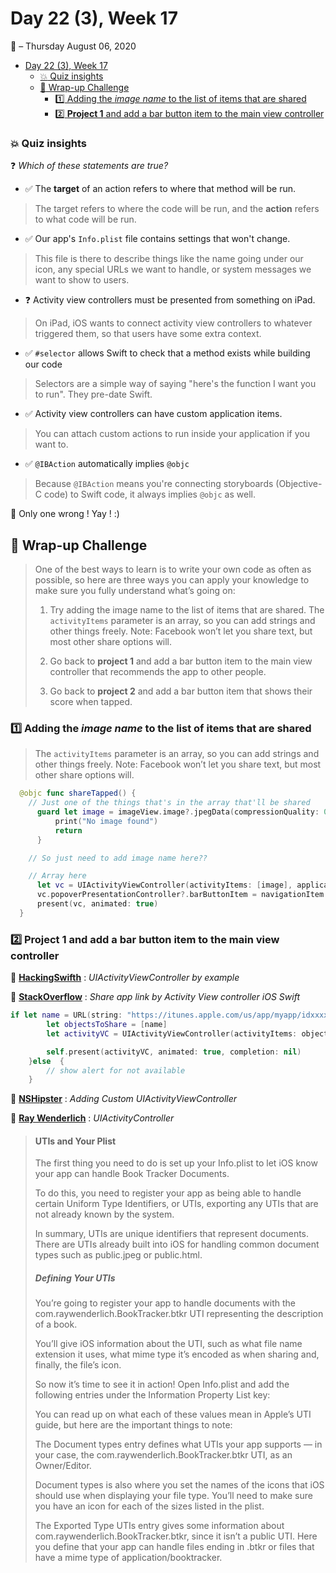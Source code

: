 # Day 22 (3), Week 17 
:calendar: – Thursday August 06, 2020

- [Day 22 (3), Week 17](#day-22-3-week-17)
    - [:boom: Quiz insights](#boom-quiz-insights)
  - [:gift: Wrap-up Challenge](#gift-wrap-up-challenge)
    - [:one: Adding the _image name_ to the list of items that are shared](#one-adding-the-image-name-to-the-list-of-items-that-are-shared)
    - [:two: **Project 1** and add a bar button item to the main view controller](#two-project-1-and-add-a-bar-button-item-to-the-main-view-controller)
### :boom: Quiz insights

:question: *Which of these statements are true?*

* :white_check_mark: The **target** of an action refers to where that method will be run.
>The target refers to where the code will be run, and the **action** refers to what code will be run.
* :white_check_mark: Our app's `Info.plist` file contains settings that won't change.
> This file is there to describe things like the name going under our icon, any special URLs we want to handle, or system messages we want to show to users.
* :question: Activity view controllers must be presented from something on iPad.
>On iPad, iOS wants to connect activity view controllers to whatever triggered them, so that users have some extra context.
* :white_check_mark: `#selector` allows Swift to check that a method exists while building our code
>Selectors are a simple way of saying "here's the function I want you to run". They pre-date Swift.
* :white_check_mark: Activity view controllers can have custom application items.
>You can attach custom actions to run inside your application if you want to.
* :white_check_mark: `@IBAction` automatically implies `@objc`
>Because `@IBAction` means you're connecting storyboards (Objective-C code) to Swift code, it always implies `@objc` as well.

:tada: Only one wrong ! Yay ! :)

## :gift: Wrap-up Challenge

>One of the best ways to learn is to write your own code as often as possible, so here are three ways you can apply your knowledge to make sure you fully understand what’s going on:
>
> 1) Try adding the image name to the list of items that are shared. The `activityItems` parameter is an array, so you can add strings and other things freely. Note: Facebook won’t let you share text, but most other share options will.
>
> 2) Go back to **project 1** and add a bar button item to the main view controller that recommends the app to other people.
>
> 3) Go back to **project 2** and add a bar button item that shows their score when tapped.

### :one: Adding the _image name_ to the list of items that are shared

>The `activityItems` parameter is an array, so you can add strings and other things freely. Note: Facebook won’t let you share text, but most other share options will.

```swift
  @objc func shareTapped() {
    // Just one of the things that's in the array that'll be shared
      guard let image = imageView.image?.jpegData(compressionQuality: 0.8) else {
          print("No image found")
          return
      }

    // So just need to add image name here??

    // Array here
      let vc = UIActivityViewController(activityItems: [image], applicationActivities: [])
      vc.popoverPresentationController?.barButtonItem = navigationItem.rightBarButtonItem
      present(vc, animated: true)
  }
```

### :two: **Project 1** and add a bar button item to the main view controller

:pushpin: [**HackingSwifth**](https://www.hackingwithswift.com/articles/118/uiactivityviewcontroller-by-example) : *UIActivityViewController by example*

:pushpin: [**StackOverflow**](https://stackoverflow.com/questions/35861962/share-app-link-to-by-activityviewcontroller-ios-swift) : *Share app link by Activity View controller iOS Swift*

```swift
if let name = URL(string: "https://itunes.apple.com/us/app/myapp/idxxxxxxxx?ls=1&mt=8"), !name.absoluteString.isEmpty {
        let objectsToShare = [name]
        let activityVC = UIActivityViewController(activityItems: objectsToShare, applicationActivities: nil)

        self.present(activityVC, animated: true, completion: nil)
    }else  {
        // show alert for not available
    }
```

:pushpin: [**NSHipster**](https://nshipster.com/uiactivityviewcontroller/) : *Adding Custom UIActivityViewController*

:pushpin: [**Ray Wenderlich**](https://www.raywenderlich.com/813044-uiactivityviewcontroller-tutorial-sharing-data#toc-anchor-002) : *UIActivityController*

>#### UTIs and Your Plist
>The first thing you need to do is set up your Info.plist to let iOS know your app can handle Book Tracker Documents.
>
>To do this, you need to register your app as being able to handle certain Uniform Type Identifiers, or UTIs, exporting any UTIs that are not already known by the system.
>
>In summary, UTIs are unique identifiers that represent documents. There are UTIs already built into iOS for handling common document types such as public.jpeg or public.html.
>
>##### Defining Your UTIs
>You’re going to register your app to handle documents with the com.raywenderlich.BookTracker.btkr UTI representing the description of a book.
>
>You’ll give iOS information about the UTI, such as what file name extension it uses, what mime type it’s encoded as when sharing and, finally, the file’s icon.
>
>So now it’s time to see it in action! Open Info.plist and add the following entries under the Information Property List key:
>
>You can read up on what each of these values mean in Apple’s UTI guide, but here are the important things to note:
>
>The Document types entry defines what UTIs your app supports — in your case, the com.raywenderlich.BookTracker.btkr UTI, as an Owner/Editor.
>
>Document types is also where you set the names of the icons that iOS should use when displaying your file type. You’ll need to make sure you have an icon for each of the sizes listed in the plist.
>
>The Exported Type UTIs entry gives some information about com.raywenderlich.BookTracker.btkr, since it isn’t a public UTI. Here you define that your app can handle files ending in .btkr or files that have a mime type of application/booktracker.